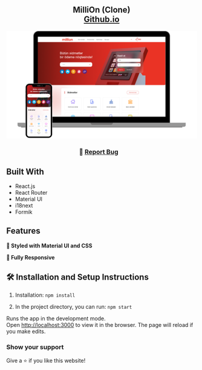 <h2 align="center">
  MilliOn (Clone)<br/>
  <a href="https://imrashidov.github.io/Million.az-Website-Clone-Project/" target="_blank">Github.io</a>
</h2>
<div align="center">
  <img alt="Screenshot" src="./src/images/screenshot.png" />
</div>

<h3 align="center">
    🔹
    <a href="https://github.com/imrashidov/Million.az-Website-Clone-Project/issues">Report Bug</a> &nbsp; &nbsp;
</h3>

## Built With

- React.js
- React Router
- Material UI
- i18next
- Formik

## Features

**🎨 Styled with Material UI and CSS**

**📱 Fully Responsive**

## 🛠 Installation and Setup Instructions

1. Installation: `npm install`

2. In the project directory, you can run: `npm start`

Runs the app in the development mode.\
Open [http://localhost:3000](http://localhost:3000) to view it in the browser.
The page will reload if you make edits.

### Show your support

Give a ⭐ if you like this website!






